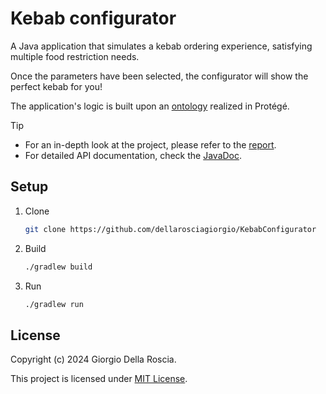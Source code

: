 # Kebab configurator

A Java application that simulates a kebab ordering experience, satisfying multiple food restriction needs.

Once the parameters have been selected, the configurator will show the perfect kebab for you!

The application's logic is built upon an [ontology](./app/src/main/resources/) realized in Protégé.

> [!TIP]
> + For an in-depth look at the project, please refer to the [report](./Relazione.pdf).
> + For detailed API documentation, check the [JavaDoc](./JavaDoc/).

## Setup

1. Clone
   ```bash
   git clone https://github.com/dellarosciagiorgio/KebabConfigurator
1. Build
   ```bash
   ./gradlew build
1. Run
   ```bash
   ./gradlew run
   
## License

Copyright (c) 2024 Giorgio Della Roscia.

This project is licensed under [MIT License](LICENSE).